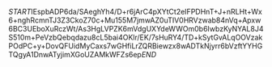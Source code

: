 $START$IEspbADP6da/SAeghYh4/D+r6jArC4pXYtCt2eIFPDHnT+J+nRLHt+Wx6+nghRcmnTJ3Z3CkoZ70c+Mu155M7jmwAZ0uTIV0HRVzwab84nVq+Apxw6BC3UEboXuRczWt/As3HgLVPZK6mVdgUXYdeWWOm0b6IwbzKyNYAL8J4S510m+PeVzbQebqdazu8cL5bai4OKlr/EK/7sHuRY4/TD+kSytGvALqOOVzakPOdPC+y+DovQFUidMyCaxs7wGHfiLrZQRBiewzx8wADTkNjyrr6bVzftYYHGTQgyA1DnwATyjimXGoUZAMkWFZs6ep$END$
